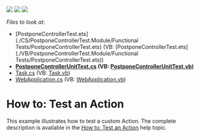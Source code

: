<!-- default badges list -->
![](https://img.shields.io/endpoint?url=https://codecentral.devexpress.com/api/v1/VersionRange/128594026/15.2.5%2B)
[![](https://img.shields.io/badge/Open_in_DevExpress_Support_Center-FF7200?style=flat-square&logo=DevExpress&logoColor=white)](https://supportcenter.devexpress.com/ticket/details/E1619)
[![](https://img.shields.io/badge/📖_How_to_use_DevExpress_Examples-e9f6fc?style=flat-square)](https://docs.devexpress.com/GeneralInformation/403183)
<!-- default badges end -->
<!-- default file list -->
*Files to look at*:

* [PostponeControllerTest.ets](./CS/PostponeControllerTest.Module/Functional Tests/PostponeControllerTest.ets) (VB: [PostponeControllerTest.ets](./VB/PostponeControllerTest.Module/Functional Tests/PostponeControllerTest.ets))
* **[PostponeControllerUnitTest.cs](./CS/PostponeControllerTest.Module/PostponeControllerUnitTest.cs) (VB: [PostponeControllerUnitTest.vb](./VB/PostponeControllerTest.Module/PostponeControllerUnitTest.vb))**
* [Task.cs](./CS/PostponeControllerTest.Module/Task.cs) (VB: [Task.vb](./VB/PostponeControllerTest.Module/Task.vb))
* [WebApplication.cs](./CS/PostponeControllerTest.Web/ApplicationCode/WebApplication.cs) (VB: [WebApplication.vb](./VB/PostponeControllerTest.Web/ApplicationCode/WebApplication.vb))
<!-- default file list end -->
# How to: Test an Action


<p>This example illustrates how to test a custom Action. The complete description is available in the <a href="http://documentation.devexpress.com/#Xaf/CustomDocument3218"><u>How to: Test an Action</u></a> help topic.</p>

<br/>


